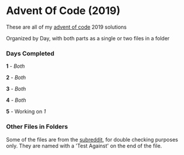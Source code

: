 # Advent Of Code (2019)

These are all of my [advent of code](https://adventofcode.com/) 2019 solutions

Organized by Day, with both parts as a single or two files in a folder

### Days Completed

**1** - *Both*

**2** - *Both*

**3** - *Both*

**4** - *Both*

**5** - Working on *1*

### Other Files in Folders

Some of the files are from the [subreddit](https://www.reddit.com/r/adventofcode/), for double checking purposes only. They are named with a 'Test Against' on the end of the file.

